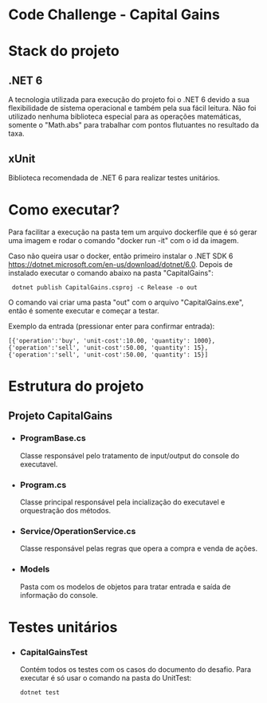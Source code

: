 # Code Challenge - Capital Gains

# Stack do projeto
  
## .NET 6
   A tecnologia utilizada para execução do projeto foi o .NET 6 devido a sua flexibilidade de sistema operacional e também pela sua fácil leitura. Não foi utilizado nenhuma biblioteca especial para as operações matemáticas, somente o "Math.abs" para trabalhar com pontos flutuantes no resultado da taxa.
  
## xUnit
  Biblioteca recomendada de .NET 6 para realizar testes unitários.
  
# Como executar?

Para facilitar a execução na pasta tem um arquivo dockerfile que é só gerar uma imagem e rodar o comando "docker run -it" com o id da imagem.

Caso não queira usar o docker, então primeiro instalar o .NET SDK 6 https://dotnet.microsoft.com/en-us/download/dotnet/6.0.
Depois de instalado executar o comando abaixo na pasta "CapitalGains":
     
     dotnet publish CapitalGains.csproj -c Release -o out
O comando vai criar uma pasta "out" com o arquivo "CapitalGains.exe", então é somente executar e começar a testar.

Exemplo da entrada (pressionar enter para confirmar entrada):
   
    [{'operation':'buy', 'unit-cost':10.00, 'quantity': 1000},{'operation':'sell', 'unit-cost':50.00, 'quantity': 15},{'operation':'sell', 'unit-cost':50.00, 'quantity': 15}]


# Estrutura do projeto

  ## Projeto CapitalGains
  
- ### ProgramBase.cs 
    Classe responsável pelo tratamento de input/output do console do executavel.
- ### Program.cs
    Classe principal responsável pela incialização do executavel e orquestração dos métodos.

- ### Service/OperationService.cs
    Classe responsável pelas regras que opera a compra e venda de ações.

- ### Models
    Pasta com os modelos de objetos para tratar entrada e saída de informação do console.

# Testes unitários
- ### CapitalGainsTest
    Contém todos os testes com os casos do documento do desafio. Para executar é só usar o comando na pasta do UnitTest:
     
      dotnet test
